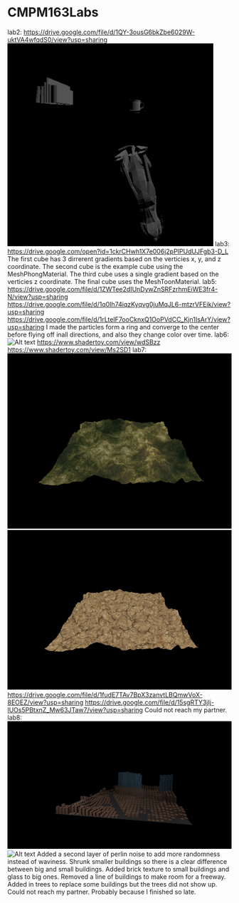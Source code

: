 # CMPM163Labs

lab2:
	https://drive.google.com/file/d/1QY-3ousG6bkZbe6029W-uktVA4wfqdS0/view?usp=sharing
	![Alt text](/lab2/part2.png?raw=true "Part 2")
lab3:
	https://drive.google.com/open?id=1ckrCHwh1X7e006j2pPIPUdUJFgb3-D_L
	The first cube has 3 dirrerent gradients based on the verticies x, y, and z coordinate.
	The second cube is the example cube using the MeshPhongMaterial.
	The third cube uses a single gradient based on the verticies z coordinate.
	The final cube uses the MeshToonMaterial.
lab5:
	https://drive.google.com/file/d/1ZWTee2dIUnDywZnSRFzrhmEiWE3fr4-N/view?usp=sharing
	https://drive.google.com/file/d/1q0Ih74iqzKyqvg0juMqJL6-mtzrVFEik/view?usp=sharing
	https://drive.google.com/file/d/1rLteIF7ooCknxQ1OoPVdCC_Kjn1IsArY/view?usp=sharing
	I made the particles form a ring and converge to the center before flying off inall directions, and also they change color over time.
lab6:
	![Alt text](/lab6/CMPM163Lab6.png?raw=true "Part 13")
	https://www.shadertoy.com/view/wdSBzz
	https://www.shadertoy.com/view/Ms2SD1
lab7:
	![Alt text](/lab7/a1.png?raw=true "Part 2 A")
	![Alt text](/lab7/a2.png?raw=true "Part 2 B")
	https://drive.google.com/file/d/1fudE7TAv7BpX3zanvtLBQmwVoX-8EOEZ/view?usp=sharing
	https://drive.google.com/file/d/15sgRTY3jIj-lUOs5PBtxnZ_Mw63JTaw7/view?usp=sharing
	Could not reach my partner.
lab8:
	![Alt text](/lab8/city.png?raw=true "Part 2 A")
	![Alt text](/lab7/inspiration.jpg?raw=true "Part 2 B")
	Added a second layer of perlin noise to add more randomness instead of waviness.
	Shrunk smaller buildings so there is a clear difference between big and small buildings.
	Added brick texture to small buildings and glass to big ones.
	Removed a line of buildings to make room for a freeway.
	Added in trees to replace some buildings but the trees did not show up.
	Could not reach my partner. Probably because I finished so late.

